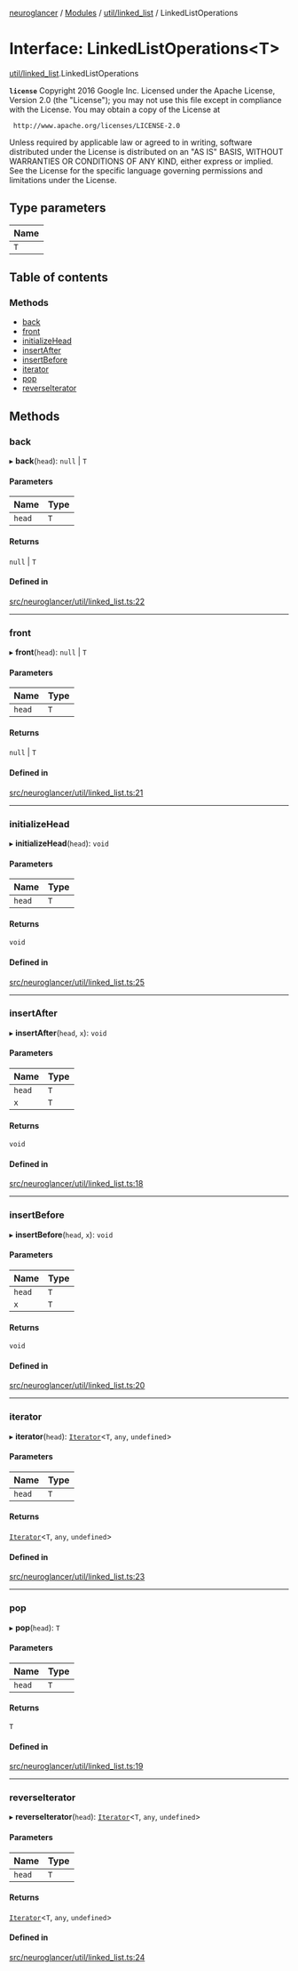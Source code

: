 [neuroglancer](../README.md) / [Modules](../modules.md) / [util/linked\_list](../modules/util_linked_list.md) / LinkedListOperations

# Interface: LinkedListOperations<T\>

[util/linked_list](../modules/util_linked_list.md).LinkedListOperations

**`license`**
Copyright 2016 Google Inc.
Licensed under the Apache License, Version 2.0 (the "License");
you may not use this file except in compliance with the License.
You may obtain a copy of the License at

     http://www.apache.org/licenses/LICENSE-2.0

Unless required by applicable law or agreed to in writing, software
distributed under the License is distributed on an "AS IS" BASIS,
WITHOUT WARRANTIES OR CONDITIONS OF ANY KIND, either express or implied.
See the License for the specific language governing permissions and
limitations under the License.

## Type parameters

| Name |
| :------ |
| `T` |

## Table of contents

### Methods

- [back](util_linked_list.LinkedListOperations.md#back)
- [front](util_linked_list.LinkedListOperations.md#front)
- [initializeHead](util_linked_list.LinkedListOperations.md#initializehead)
- [insertAfter](util_linked_list.LinkedListOperations.md#insertafter)
- [insertBefore](util_linked_list.LinkedListOperations.md#insertbefore)
- [iterator](util_linked_list.LinkedListOperations.md#iterator)
- [pop](util_linked_list.LinkedListOperations.md#pop)
- [reverseIterator](util_linked_list.LinkedListOperations.md#reverseiterator)

## Methods

### back

▸ **back**(`head`): ``null`` \| `T`

#### Parameters

| Name | Type |
| :------ | :------ |
| `head` | `T` |

#### Returns

``null`` \| `T`

#### Defined in

[src/neuroglancer/util/linked_list.ts:22](https://github.com/ActiveBrainAtlas2/neuroglancer/blob/1beb5d34/src/neuroglancer/util/linked_list.ts#L22)

___

### front

▸ **front**(`head`): ``null`` \| `T`

#### Parameters

| Name | Type |
| :------ | :------ |
| `head` | `T` |

#### Returns

``null`` \| `T`

#### Defined in

[src/neuroglancer/util/linked_list.ts:21](https://github.com/ActiveBrainAtlas2/neuroglancer/blob/1beb5d34/src/neuroglancer/util/linked_list.ts#L21)

___

### initializeHead

▸ **initializeHead**(`head`): `void`

#### Parameters

| Name | Type |
| :------ | :------ |
| `head` | `T` |

#### Returns

`void`

#### Defined in

[src/neuroglancer/util/linked_list.ts:25](https://github.com/ActiveBrainAtlas2/neuroglancer/blob/1beb5d34/src/neuroglancer/util/linked_list.ts#L25)

___

### insertAfter

▸ **insertAfter**(`head`, `x`): `void`

#### Parameters

| Name | Type |
| :------ | :------ |
| `head` | `T` |
| `x` | `T` |

#### Returns

`void`

#### Defined in

[src/neuroglancer/util/linked_list.ts:18](https://github.com/ActiveBrainAtlas2/neuroglancer/blob/1beb5d34/src/neuroglancer/util/linked_list.ts#L18)

___

### insertBefore

▸ **insertBefore**(`head`, `x`): `void`

#### Parameters

| Name | Type |
| :------ | :------ |
| `head` | `T` |
| `x` | `T` |

#### Returns

`void`

#### Defined in

[src/neuroglancer/util/linked_list.ts:20](https://github.com/ActiveBrainAtlas2/neuroglancer/blob/1beb5d34/src/neuroglancer/util/linked_list.ts#L20)

___

### iterator

▸ **iterator**(`head`): [`Iterator`](annotation_annotation_layer_state._internal_.Iterator.md)<`T`, `any`, `undefined`\>

#### Parameters

| Name | Type |
| :------ | :------ |
| `head` | `T` |

#### Returns

[`Iterator`](annotation_annotation_layer_state._internal_.Iterator.md)<`T`, `any`, `undefined`\>

#### Defined in

[src/neuroglancer/util/linked_list.ts:23](https://github.com/ActiveBrainAtlas2/neuroglancer/blob/1beb5d34/src/neuroglancer/util/linked_list.ts#L23)

___

### pop

▸ **pop**(`head`): `T`

#### Parameters

| Name | Type |
| :------ | :------ |
| `head` | `T` |

#### Returns

`T`

#### Defined in

[src/neuroglancer/util/linked_list.ts:19](https://github.com/ActiveBrainAtlas2/neuroglancer/blob/1beb5d34/src/neuroglancer/util/linked_list.ts#L19)

___

### reverseIterator

▸ **reverseIterator**(`head`): [`Iterator`](annotation_annotation_layer_state._internal_.Iterator.md)<`T`, `any`, `undefined`\>

#### Parameters

| Name | Type |
| :------ | :------ |
| `head` | `T` |

#### Returns

[`Iterator`](annotation_annotation_layer_state._internal_.Iterator.md)<`T`, `any`, `undefined`\>

#### Defined in

[src/neuroglancer/util/linked_list.ts:24](https://github.com/ActiveBrainAtlas2/neuroglancer/blob/1beb5d34/src/neuroglancer/util/linked_list.ts#L24)
